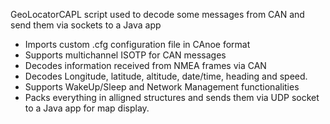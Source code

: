 GeoLocatorCAPL script used to decode some messages from CAN and send them via sockets to a Java app 

  - Imports custom .cfg configuration file in CAnoe format
  - Supports multichannel ISOTP for CAN messages
  - Decodes information received from NMEA frames via CAN
  - Decodes Longitude, latitude, altitude, date/time, heading and speed. 
  - Supports WakeUp/Sleep and Network Management functionalities
  - Packs everything in alligned structures and sends them via UDP socket to a Java app for map display.
